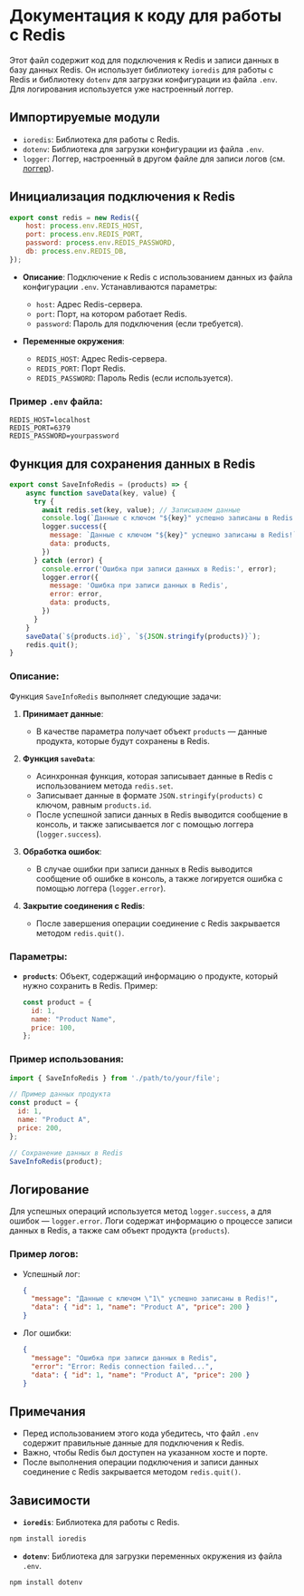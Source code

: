 # Документация к коду для работы с Redis

Этот файл содержит код для подключения к Redis и записи данных в базу данных Redis. Он использует библиотеку `ioredis` для работы с Redis и библиотеку `dotenv` для загрузки конфигурации из файла `.env`. Для логирования используется уже настроенный логгер.

## Импортируемые модули

- `ioredis`: Библиотека для работы с Redis.
- `dotenv`: Библиотека для загрузки конфигурации из файла `.env`.
- `logger`: Логгер, настроенный в другом файле для записи логов (см. [логгер](../../logger/logger.js)).

## Инициализация подключения к Redis

```javascript
export const redis = new Redis({
    host: process.env.REDIS_HOST,
    port: process.env.REDIS_PORT,
    password: process.env.REDIS_PASSWORD,
    db: process.env.REDIS_DB,
});
```

- **Описание**: Подключение к Redis с использованием данных из файла конфигурации `.env`. Устанавливаются параметры:
  - `host`: Адрес Redis-сервера.
  - `port`: Порт, на котором работает Redis.
  - `password`: Пароль для подключения (если требуется).
  
- **Переменные окружения**:
  - `REDIS_HOST`: Адрес Redis-сервера.
  - `REDIS_PORT`: Порт Redis.
  - `REDIS_PASSWORD`: Пароль Redis (если используется).

### Пример `.env` файла:

```env
REDIS_HOST=localhost
REDIS_PORT=6379
REDIS_PASSWORD=yourpassword
```

## Функция для сохранения данных в Redis

```javascript
export const SaveInfoRedis = (products) => {
    async function saveData(key, value) {
      try {
        await redis.set(key, value); // Записываем данные
        console.log(`Данные с ключом "${key}" успешно записаны в Redis!`);
        logger.success({
          message: `Данные с ключом "${key}" успешно записаны в Redis!`,
          data: products,
        })
      } catch (error) {
        console.error('Ошибка при записи данных в Redis:', error);
        logger.error({
          message: 'Ошибка при записи данных в Redis',
          error: error,
          data: products,
        })
      }
    }
    saveData(`${products.id}`, `${JSON.stringify(products)}`);
    redis.quit();
}
```

### Описание:

Функция `SaveInfoRedis` выполняет следующие задачи:

1. **Принимает данные**:
   - В качестве параметра получает объект `products` — данные продукта, которые будут сохранены в Redis.

2. **Функция `saveData`**:
   - Асинхронная функция, которая записывает данные в Redis с использованием метода `redis.set`.
   - Записывает данные в формате `JSON.stringify(products)` с ключом, равным `products.id`.
   - После успешной записи данных в Redis выводится сообщение в консоль, и также записывается лог с помощью логгера (`logger.success`).

3. **Обработка ошибок**:
   - В случае ошибки при записи данных в Redis выводится сообщение об ошибке в консоль, а также логируется ошибка с помощью логгера (`logger.error`).

4. **Закрытие соединения с Redis**:
   - После завершения операции соединение с Redis закрывается методом `redis.quit()`.

### Параметры:

- **`products`**: Объект, содержащий информацию о продукте, который нужно сохранить в Redis. Пример:

  ```javascript
  const product = {
    id: 1,
    name: "Product Name",
    price: 100,
  };
  ```

### Пример использования:

```javascript
import { SaveInfoRedis } from './path/to/your/file';

// Пример данных продукта
const product = {
  id: 1,
  name: "Product A",
  price: 200,
};

// Сохранение данных в Redis
SaveInfoRedis(product);
```

## Логирование

Для успешных операций используется метод `logger.success`, а для ошибок — `logger.error`. Логи содержат информацию о процессе записи данных в Redis, а также сам объект продукта (`products`).

### Пример логов:

- Успешный лог:

  ```json
  {
    "message": "Данные с ключом \"1\" успешно записаны в Redis!",
    "data": { "id": 1, "name": "Product A", "price": 200 }
  }
  ```

- Лог ошибки:

  ```json
  {
    "message": "Ошибка при записи данных в Redis",
    "error": "Error: Redis connection failed...",
    "data": { "id": 1, "name": "Product A", "price": 200 }
  }
  ```

## Примечания

- Перед использованием этого кода убедитесь, что файл `.env` содержит правильные данные для подключения к Redis.
- Важно, чтобы Redis был доступен на указанном хосте и порте.
- После выполнения операции подключения и записи данных соединение с Redis закрывается методом `redis.quit()`.

## Зависимости

- **`ioredis`**: Библиотека для работы с Redis.

```bash
npm install ioredis
```

- **`dotenv`**: Библиотека для загрузки переменных окружения из файла `.env`.

```bash
npm install dotenv
```
